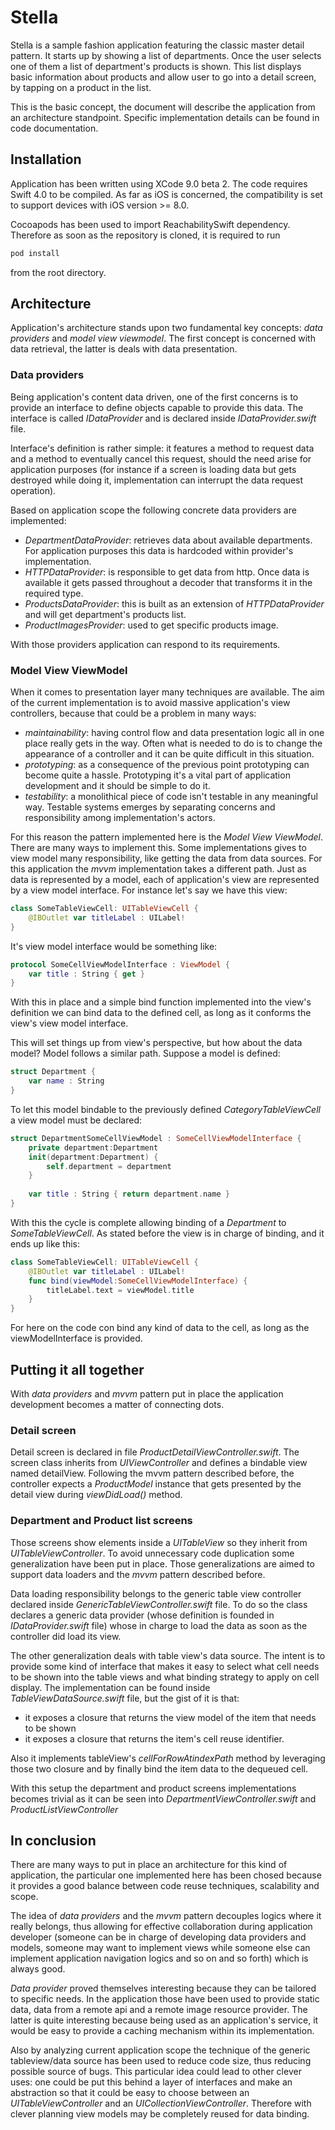 # Stella

Stella is a sample fashion application featuring the classic master detail pattern. It starts up by showing a list of departments. Once the user selects one of them a list of department's products is shown. This list displays basic information about products and allow user to go into a detail screen, by tapping on a product in the list.

This is the basic concept, the document will describe the application from an architecture standpoint. Specific implementation details can be found in code documentation.

## Installation

Application has been written using XCode 9.0 beta 2. The code requires Swift 4.0 to be compiled. As far as iOS is concerned, the compatibility is set to support devices with iOS version >= 8.0.

Cocoapods has been used to import ReachabilitySwift dependency. Therefore as soon as the repository is cloned, it is required to run

```sh
pod install
```

from the root directory.

## Architecture

Application's architecture stands upon two fundamental key concepts: *data providers* and *model view viewmodel*. The first concept is concerned with data retrieval, the latter is deals with data presentation.

### Data providers

Being application's content data driven, one of the first concerns is to provide an interface to define objects capable to provide this data. The interface is called *IDataProvider* and is declared inside *IDataProvider.swift* file.

Interface's definition is rather simple: it features a method to request data and a method to eventually cancel this request, should the need arise for application purposes (for instance if a screen is loading data but gets destroyed while doing it, implementation can interrupt the data request operation).

Based on application scope the following concrete data providers are implemented:

* *DepartmentDataProvider*: retrieves data about available departments. For application purposes this data is hardcoded within provider's implementation.
* *HTTPDataProvider*: is responsible to get data from http. Once data is available it gets passed throughout a decoder that transforms it in the required type.
* *ProductsDataProvider*: this is built as an extension of *HTTPDataProvider* and will get department's products list.
* *ProductImagesProvider*: used to get specific products image.

With those providers application can respond to its requirements.

### Model View ViewModel

When it comes to presentation layer many techniques are available. The aim of the current implementation is to avoid massive application's view controllers, because that could be a problem in many ways:

* *maintainability*: having control flow and data presentation logic all in one place really gets in the way. Often what is needed to do is to change the appearance of a controller and it can be quite difficult in this situation.
* *prototyping*: as a consequence of the previous point prototyping can become quite a hassle. Prototyping it's a vital part of application development and it should be simple to do it.
* *testability*: a monolithical piece of code isn't testable in any meaningful way. Testable systems emerges by separating concerns and responsibility among implementation's actors.

For this reason the pattern implemented here is the *Model View ViewModel*. There are many ways to implement this. Some implementations gives to view model many responsibility, like getting the data from data sources.  For this application the *mvvm* implementation takes a different path. Just as data is represented by a model, each of application's view are represented by a view model interface. For instance let's say we have this view:
```swift
class SomeTableViewCell: UITableViewCell {
    @IBOutlet var titleLabel : UILabel!
}
```

It's view model interface would be something like:
```swift
protocol SomeCellViewModelInterface : ViewModel {
    var title : String { get }
}
```

With this in place and a simple bind function implemented into the view's definition we can bind data to the defined cell, as long as it conforms the view's view model interface.

This will set things up from view's perspective, but how about the data model? Model follows a similar path. Suppose a model is defined:

```swift
struct Department {
    var name : String
}
```

To let this model bindable to the previously defined *CategoryTableViewCell* a view model must be declared:

```swift
struct DepartmentSomeCellViewModel : SomeCellViewModelInterface {
    private department:Department
    init(department:Department) {
        self.department = department
    }
    
    var title : String { return department.name }
}
```

With this the cycle is complete allowing binding of a *Department* to *SomeTableViewCell*.
As stated before the view is in charge of binding, and it ends up like this:
```swift
class SomeTableViewCell: UITableViewCell {
    @IBOutlet var titleLabel : UILabel!
    func bind(viewModel:SomeCellViewModelInterface) {
        titleLabel.text = viewModel.title
    }
}
```

For here on the code con bind any kind of data to the cell, as long as the viewModelInterface is provided.

## Putting it all together
With *data providers* and *mvvm* pattern put in place the application development becomes a matter of connecting dots.

### Detail screen
Detail screen is declared in file *ProductDetailViewController.swift*. The screen class inherits from *UIViewController* and defines a bindable view named detailView. Following the mvvm pattern described before, the controller expects a *ProductModel* instance that gets presented by the detail view during *viewDidLoad()* method.

### Department and Product list screens
Those screens show elements inside a *UITableView* so they inherit from *UITableViewController*. To avoid unnecessary code duplication some generalization have been put in place. Those generalizations are aimed to support data loaders and the *mvvm* pattern described before.

Data loading responsibility belongs to the generic table view controller declared inside *GenericTableViewController.swift* file. To do so the class declares a generic data provider (whose definition is founded in *IDataProvider.swift* file) whose in charge to load the data as soon as the controller did load its view.

The other generalization deals with table view's data source. The intent is to provide some kind of interface that makes it easy to select what cell needs to be shown into the table views and what binding strategy to apply on cell display. The implementation can be found inside *TableViewDataSource.swift* file, but the gist of it is that:

- it exposes a closure that returns the view model of the item that needs to be shown
- it exposes a closure that returns the item's cell reuse identifier.

Also it implements tableView's *cellForRowAtindexPath* method by leveraging those two closure and by finally bind the item data to the dequeued cell.

With this setup the department and product screens implementations becomes trivial as it can be seen into *DepartmentViewController.swift* and *ProductListViewController*

## In conclusion
There are many ways to put in place an architecture for this kind of application, the particular one implemented here has been chosed because it provides a good balance between code reuse techniques, scalability and scope.

The idea of *data providers* and the *mvvm* pattern decouples logics where it really belongs, thus allowing for effective collaboration during application developer (someone can be in charge of developing data providers and models, someone may want to implement views while someone else can implement application navigation logics and so on and so forth) which is always good.

*Data provider* proved themselves interesting because they can be tailored to specific needs. In the application those have been used to provide static data, data from a remote api and a remote image resource provider. The latter is quite interesting because being used as an application's service, it would be easy to provide a caching mechanism within its implementation.

Also by analyzing current application scope the technique of the generic tableview/data source has been used to reduce code size, thus reducing possible source of bugs. This particular idea could lead to other clever uses: one could be put this behind a layer of interfaces and make an abstraction so that it could be easy to choose between an *UITableViewController* and an *UICollectionViewController*. Therefore with clever planning view models may be completely reused for data binding.

